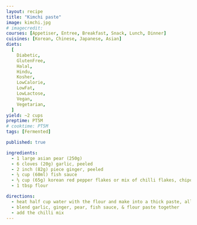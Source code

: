 ```yaml
---
layout: recipe
title: "Kimchi paste"
image: kimchi.jpg
# imagecredit:
courses: [Appetiser, Entree, Breakfast, Snack, Lunch, Dinner]
cuisines: [Korean, Chinese, Japanese, Asian]
diets:
  [
    Diabetic,
    GlutenFree,
    Halal,
    Hindu,
    Kosher,
    LowCalorie,
    LowFat,
    LowLactose,
    Vegan,
    Vegetarian,
  ]
yield: ~2 cups
preptime: PT5M
# cooktime: PT5M
tags: [Fermented]

published: true

ingredients:
  - 1 large asian pear (250g)
  - 6 cloves (20g) garlic, peeled
  - 2 inch (82g) piece ginger, peeled
  - ¼ cup (60ml) fish sauce
  - ⅓ cup (65g) korean red pepper flakes or mix of chilli flakes, chipotle flakes, & smoked paprika
  - 1 tbsp flour

directions:
  - heat half cup water with the flour and make into a thick paste, allow to cool
  - blend garlic, ginger, pear, fish sauce, & flour paste together
  - add the chilli mix
---
```

